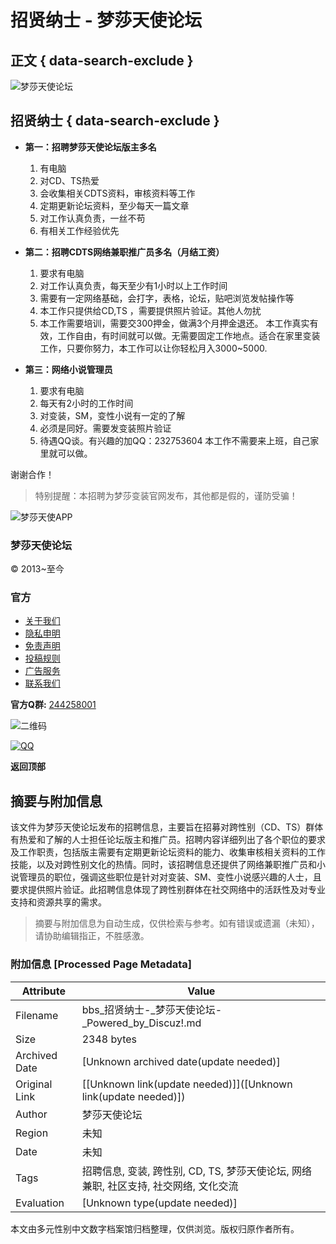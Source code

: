 # 招贤纳士 - 梦莎天使论坛

## 正文 { data-search-exclude }


![梦莎天使论坛](template/acgi_ax0/images/logo.png)

## 招贤纳士 { data-search-exclude }

- **第一：招聘梦莎天使论坛版主多名**
    
    1. 有电脑
    2. 对CD、TS热爱
    3. 会收集相关CDTS资料，审核资料等工作
    4. 定期更新论坛资料，至少每天一篇文章
    5. 对工作认真负责，一丝不苟
    6. 有相关工作经验优先

- **第二：招聘CDTS网络兼职推广员多名（月结工资）**
    
    1. 要求有电脑
    2. 对工作认真负责，每天至少有1小时以上工作时间
    3. 需要有一定网络基础，会打字，表格，论坛，贴吧浏览发帖操作等
    4. 本工作只提供给CD,TS ，需要提供照片验证。其他人勿扰
    5. 本工作需要培训，需要交300押金，做满3个月押金退还。 
       本工作真实有效，工作自由，有时间就可以做。无需要固定工作地点。适合在家里变装工作，只要你努力，本工作可以让你轻松月入3000~5000.
    
- **第三：网络小说管理员**
    
    1. 要求有电脑
    2. 每天有2小时的工作时间
    3. 对变装，SM，变性小说有一定的了解
    4. 必须是同好。需要发变装照片验证
    5. 待遇QQ谈。有兴趣的加QQ：232753604 本工作不需要来上班，自己家里就可以做。
    
谢谢合作！

> 特别提醒：本招聘为梦莎变装官网发布，其他都是假的，谨防受骗！

![梦莎天使APP](/01.png)

### 梦莎天使论坛

© 2013~至今

### 官方

- [关于我们](https://bbs.cdts8.com/plugin.php?id=ai_view:pages)
- [隐私申明](https://bbs.cdts8.com/plugin.php?id=ai_view:pages&do=service)
- [免责声明](https://bbs.cdts8.com/plugin.php?id=ai_view:pages&do=Disclaimer)
- [投稿规则](https://bbs.cdts8.com/plugin.php?id=ai_view:pages&do=rule)
- [广告服务](https://bbs.cdts8.com/plugin.php?id=ai_view:pages&do=advertising)
- [联系我们](https://bbs.cdts8.com/plugin.php?id=ai_view:pages&do=contact)

**官方Q群:** [244258001](#)

![二维码](template/acgi_ax0/images/erweima.gif)

[![QQ](static/image/common/site_qq.jpg)](http://wpa.qq.com/msgrd?V=3&Uin=232753604&Site=梦莎天使论坛&Menu=yes&from=discuz "QQ") 

**返回顶部**
<!-- tcd_original_link http://bbs.cdts8.com/plugin.php?id=ai_view:pages&do=jobs&mobile=no -->


## 摘要与附加信息

<!-- tcd_abstract -->
该文件为梦莎天使论坛发布的招聘信息，主要旨在招募对跨性别（CD、TS）群体有热爱和了解的人士担任论坛版主和推广员。招聘内容详细列出了各个职位的要求及工作职责，包括版主需要有定期更新论坛资料的能力、收集审核相关资料的工作技能，以及对跨性别文化的热情。同时，该招聘信息还提供了网络兼职推广员和小说管理员的职位，强调这些职位是针对对变装、SM、变性小说感兴趣的人士，且要求提供照片验证。此招聘信息体现了跨性别群体在社交网络中的活跃性及对专业支持和资源共享的需求。
<!-- tcd_abstract_end -->

> 摘要与附加信息为自动生成，仅供检索与参考。如有错误或遗漏（未知），请协助编辑指正，不胜感激。

### 附加信息 [Processed Page Metadata]

| Attribute       | Value                                  |
|-----------------|----------------------------------------|
| Filename        | bbs_招贤纳士-_梦莎天使论坛-_Powered_by_Discuz!.md                             |
| Size            | 2348 bytes                           |
| Archived Date   | [Unknown archived date(update needed)]                             |
| Original Link   | [[Unknown link(update needed)]]([Unknown link(update needed)])                       |
| Author          | 梦莎天使论坛                               |
| Region          | 未知                               |
| Date            | 未知                                 |
| Tags            | 招聘信息, 变装, 跨性别, CD, TS, 梦莎天使论坛, 网络兼职, 社区支持, 社交网络, 文化交流                                 |
| Evaluation            | [Unknown type(update needed)]                                 |
<!-- tcd_table_end -->

本文由多元性别中文数字档案馆归档整理，仅供浏览。版权归原作者所有。
